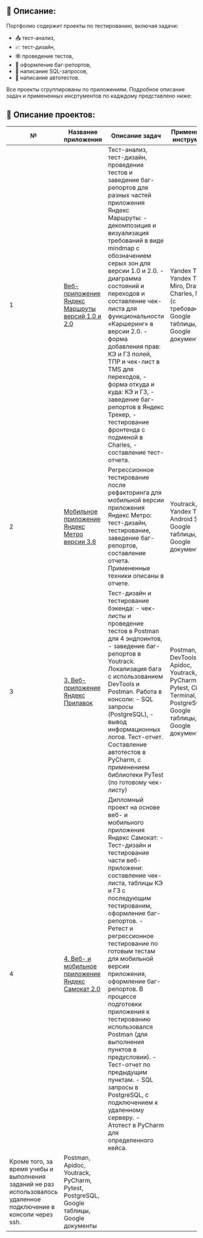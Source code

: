 ## :page_facing_up: Описание:

Портфолио содержит проекты по тестированию, включая задачи:
- :outbox_tray: тест-анализ,
- :chart_with_upwards_trend: тест-дизайн,
- :spider_web: проведение тестов,
- :pushpin: оформление баг-репортов,
- :floppy_disk: написание SQL-запросов,
- :roller_coaster: написание автотестов.

Все проекты сгруппированы по приложениям. Подробное описание задач и примененных инсртументов по кадждому представлено ниже:

## :page_with_curl: Описание проектов:
|        №      | Название приложения    | Описание задач                                                 | Применяемые инструменты | 
|---------------|-------------------|------------------------------------------------------------------|-------------------------|
|1              |[Веб-приложение Яндекс Маршруты версий 1.0 и 2.0](https://github.com/Ilbina/Ilbina/tree/main/%D0%9F%D0%BE%D1%80%D1%82%D1%84%D0%BE%D0%BB%D0%B8%D0%BE%20%D0%98%D0%BD%D0%B6%D0%B5%D0%BD%D0%B5%D1%80%20%D0%BF%D0%BE%20%D1%82%D0%B5%D1%81%D1%82%D0%B8%D1%80%D0%BE%D0%B2%D0%B0%D0%BD%D0%B8%D1%8E/%D0%9F%D1%80%D0%B8%D0%BB%D0%BE%D0%B6%D0%B5%D0%BD%D0%B8%D0%B5%20%D0%AF%D0%BD%D0%B4%D0%B5%D0%BA%D1%81%20%D0%9C%D0%B0%D1%80%D1%88%D1%80%D1%83%D1%82%D1%8B%201.0%20%D0%B8%202.0)| Тест-анализ, тест-дизайн, проведение тестов и заведение баг-репортов для разных частей приложения Яндекс Маршруты:    - декомпозиция и визуализация требований в виде mindmap с обозначением серых зон для версии 1.0 и 2.0.    - диаграмма состояний и переходов и составление чек-листа для функциональности «Каршеринг» в версии 2.0.    - форма добавления прав: КЭ и ГЗ полей, ТПР и чек-лист в TMS для переходов,    - форма откуда и куда: КЭ и ГЗ,    - заведение баг-репортов  в Яндекс Трекер,    - тестирование фронтенда с подменой в Charles,    - составление тест-отчета. |Yandex Tracker, Yandex TMS, Miro, Drawio, Charles, Notion (с требованиями), Google таблицы, Google документы| 
|2              |[Мобильное приложение Яндекс Метро версии 3.6](https://github.com/Ilbina/Ilbina/tree/main/%D0%9F%D0%BE%D1%80%D1%82%D1%84%D0%BE%D0%BB%D0%B8%D0%BE%20%D0%98%D0%BD%D0%B6%D0%B5%D0%BD%D0%B5%D1%80%20%D0%BF%D0%BE%20%D1%82%D0%B5%D1%81%D1%82%D0%B8%D1%80%D0%BE%D0%B2%D0%B0%D0%BD%D0%B8%D1%8E/%D0%9F%D1%80%D0%B8%D0%BB%D0%BE%D0%B6%D0%B5%D0%BD%D0%B8%D0%B5%20%D0%AF%D0%BD%D0%B4%D0%B5%D0%BA%D1%81%20%D0%9C%D0%B5%D1%82%D1%80%D0%BE%203.6)| Регрессионное тестирование после рефакторинга для мобильной версии приложения Яндекс Метро: тест-дизайн, тестирование, заведение баг-репортов, составление отчета. Примененные техники описаны в отчете.|Youtrack, Yandex TMS, Android Studio, Google таблицы, Google документы|
|3              |[3. Веб-приложение Яндекс Прилавок](https://github.com/Ilbina/Ilbina/tree/main/%D0%9F%D0%BE%D1%80%D1%82%D1%84%D0%BE%D0%BB%D0%B8%D0%BE%20%D0%98%D0%BD%D0%B6%D0%B5%D0%BD%D0%B5%D1%80%20%D0%BF%D0%BE%20%D1%82%D0%B5%D1%81%D1%82%D0%B8%D1%80%D0%BE%D0%B2%D0%B0%D0%BD%D0%B8%D1%8E/%D0%9F%D1%80%D0%B8%D0%BB%D0%BE%D0%B6%D0%B5%D0%BD%D0%B8%D0%B5%20%D0%AF%D0%BD%D0%B4%D0%B5%D0%BA%D1%81%20%D0%9F%D1%80%D0%B8%D0%BB%D0%B0%D0%B2%D0%BE%D0%BA)| Тест-дизайн и тестирование бэкенда:    - чек-листы и проведение тестов в Postman для 4 эндпоинтов,    - заведение баг-репортов в Youtrack.    Локализация бага с использованием DevTools и Postman.   Работа в консоли:    - SQL запросы (PostgreSQL),    - вывод информационных логов.    Тест-отчет.    Составление автотестов в PyCharm, с применением библиотеки PyTest (по готовому чек-листу)|Postman, DevTools, Apidoc, Youtrack, PyCharm, Pytest, Cigwin Terminal, PostgreSQL, Google таблицы, Google документы|
|4              |[4. Веб- и мобильное приложение Яндекс Самокат 2.0](https://github.com/Ilbina/Ilbina/tree/main/%D0%9F%D0%BE%D1%80%D1%82%D1%84%D0%BE%D0%BB%D0%B8%D0%BE%20%D0%98%D0%BD%D0%B6%D0%B5%D0%BD%D0%B5%D1%80%20%D0%BF%D0%BE%20%D1%82%D0%B5%D1%81%D1%82%D0%B8%D1%80%D0%BE%D0%B2%D0%B0%D0%BD%D0%B8%D1%8E/%D0%9F%D1%80%D0%B8%D0%BB%D0%BE%D0%B6%D0%B5%D0%BD%D0%B8%D0%B5%20%D0%AF%D0%BD%D0%B4%D0%B5%D0%BA%D1%81%20%D0%A1%D0%B0%D0%BC%D0%BE%D0%BA%D0%B0%D1%82)|Дипломный проект на основе веб- и мобильного приложения Яндекс Самокат:    - Тест-дизайн и тестирование части веб-приложени: составление чек-листа, таблицы КЭ и ГЗ с последующим тестированим, оформление баг-репортов.    - Ретест и регрессионное тестирование по готовым тестам для мобильной версии приложения, оформление баг-репортов. В процессе подготовки приложения к тестированию использовался Postman (для выполнения пунктов в предусловии).    - Тест-отчет по предыдущим пунктам.    - SQL запросы в  PostgreSQL, с подключением к удаленному серверу.    - Атотест в PyCharm для определенного кейса.        
Кроме того, за время учебы и выполнения заданий не раз использовалось удаленное подключение в консоли через ssh.|Postman, Apidoc, Youtrack, PyCharm, Pytest,  PostgreSQL, Google таблицы, Google документы|
